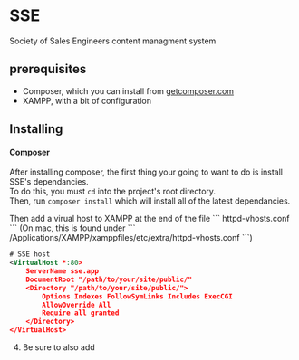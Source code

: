 SSE
======
Society of Sales Engineers content managment system

prerequisites
------
* Composer, which you can install from [getcomposer.com](getcomposer.com)
* XAMPP, with a bit of configuration

Installing
------

#### Composer
After installing composer, the first thing your going to want to do is install SSE's dependancies. <br>
To do this, you must ``` cd ``` into the project's root directory.<br>
Then, run ``` composer install ``` which will install all of the latest dependancies.

<p>Then add a virual host to XAMPP at the end of the file ``` httpd-vhosts.conf ``` (On mac, this is found under ``` /Applications/XAMPP/xamppfiles/etc/extra/httpd-vhosts.conf ```)</p>

```xml
# SSE host
<VirtualHost *:80>
    ServerName sse.app
    DocumentRoot "/path/to/your/site/public/"
    <Directory "/path/to/your/site/public/">
        Options Indexes FollowSymLinks Includes ExecCGI
        AllowOverride All
        Require all granted
    </Directory>
</VirtualHost>
```
4. Be sure to also add 

